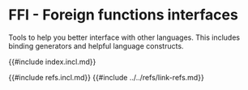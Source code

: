 # FFI - Foreign functions interfaces

Tools to help you better interface with other languages. This includes binding generators and helpful language constructs.

{{#include index.incl.md}}

{{#include refs.incl.md}}
{{#include ../../refs/link-refs.md}}
